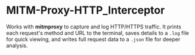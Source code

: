 # MITM-Proxy-HTTP_Interceptor
Works with **mitmproxy** to capture and log HTTP/HTTPS traffic. It prints each request's method and URL to the terminal, saves details to a `.log` file for quick viewing, and writes full request data to a `.json` file for deeper analysis.
